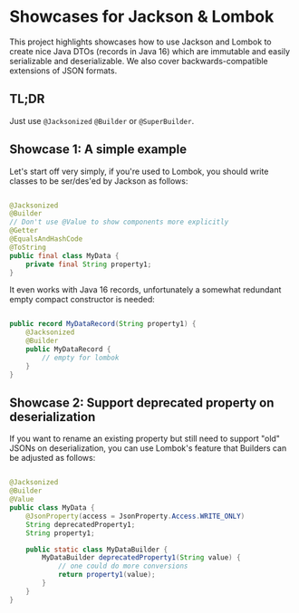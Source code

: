 # Showcases for Jackson & Lombok

This project highlights showcases how to use Jackson and Lombok to create nice Java DTOs (records in Java 16) which are
immutable and easily serializable and deserializable. We also cover backwards-compatible extensions of JSON formats.

## TL;DR

Just use `@Jacksonized` `@Builder` or `@SuperBuilder`.

## Showcase 1: A simple example

Let's start off very simply, if you're used to Lombok, you should write classes to be ser/des'ed by Jackson as follows:

```java

@Jacksonized
@Builder
// Don't use @Value to show components more explicitly
@Getter
@EqualsAndHashCode
@ToString
public final class MyData {
    private final String property1;
}
```

It even works with Java 16 records, unfortunately a somewhat redundant empty compact constructor is needed:

```java

public record MyDataRecord(String property1) {
    @Jacksonized
    @Builder
    public MyDataRecord {
        // empty for lombok
    }
}
```

## Showcase 2: Support deprecated property on deserialization

If you want to rename an existing property but still need to support "old" JSONs on deserialization, you can use
Lombok's feature that Builders can be adjusted as follows:

```java

@Jacksonized
@Builder
@Value
public class MyData {
    @JsonProperty(access = JsonProperty.Access.WRITE_ONLY)
    String deprecatedProperty1;
    String property1;

    public static class MyDataBuilder {
        MyDataBuilder deprecatedProperty1(String value) {
            // one could do more conversions 
            return property1(value);
        }
    }
}
```